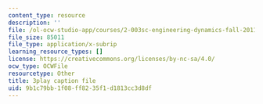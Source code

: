 ```yaml
---
content_type: resource
description: ''
file: /ol-ocw-studio-app/courses/2-003sc-engineering-dynamics-fall-2011/9b1c79bb1f08ff8235f1d1813cc3d8df_1xJJu5p3dD0.srt
file_size: 85011
file_type: application/x-subrip
learning_resource_types: []
license: https://creativecommons.org/licenses/by-nc-sa/4.0/
ocw_type: OCWFile
resourcetype: Other
title: 3play caption file
uid: 9b1c79bb-1f08-ff82-35f1-d1813cc3d8df
---
```

